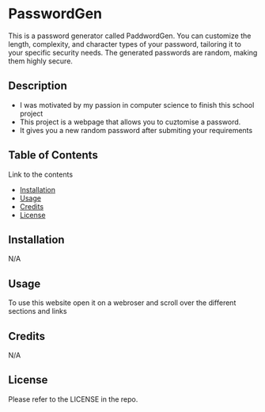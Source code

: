 # PasswordGen
This is a password generator called PaddwordGen. You can customize the length, complexity, and character types of your password, tailoring it to your specific security needs. The generated passwords are random, making them highly secure.

## Description

- I was motivated by my passion in computer science to finish this school project
- This project is a webpage that allows you to cuztomise a password.
- It gives you a new random password after submiting your requirements

## Table of Contents 

Link to the contents

- [Installation](#installation)
- [Usage](#usage)
- [Credits](#credits)
- [License](#license)

## Installation

N/A

## Usage

To use this website open it on a webroser and scroll over the different sections and links

## Credits

N/A

## License

Please refer to the LICENSE in the repo.